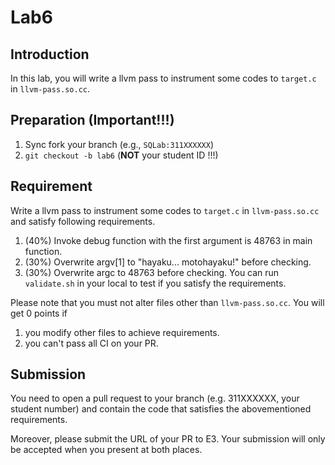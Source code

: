 # Lab6

## Introduction

In this lab, you will write a llvm pass to instrument some codes to `target.c` in `llvm-pass.so.cc`.

## Preparation (Important!!!)

1. Sync fork your branch (e.g., `SQLab:311XXXXXX`)
2. `git checkout -b lab6` (**NOT** your student ID !!!)

## Requirement

Write a llvm pass to instrument some codes to `target.c` in `llvm-pass.so.cc` and satisfy following requirements.
1. (40%) Invoke debug function with the first argument is 48763 in main function.
2. (30%) Overwrite argv[1] to "hayaku... motohayaku!" before checking.
3. (30%) Overwrite argc to 48763 before checking.
You can run `validate.sh` in your local to test if you satisfy the requirements.

Please note that you must not alter files other than `llvm-pass.so.cc`. You will get 0 points if

1. you modify other files to achieve requirements.
2. you can't pass all CI on your PR.

## Submission

You need to open a pull request to your branch (e.g. 311XXXXXX, your student number) and contain the code that satisfies the abovementioned requirements.

Moreover, please submit the URL of your PR to E3. Your submission will only be accepted when you present at both places.
